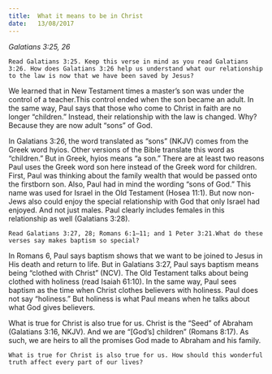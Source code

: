 ```yaml
---
title:  What it means to be in Christ
date:   13/08/2017
---
```


_Galatians 3:25, 26_

`Read Galatians 3:25. Keep this verse in mind as you read Galatians 3:26. How does Galatians 3:26 help us understand what our relationship to the law is now that we have been saved by Jesus?`

We learned that in New Testament times a master’s son was under the control of a teacher.This control ended when the son became an adult. In the same way, Paul says that those who come to Christ in faith are no longer “children.” Instead, their relationship with the law is changed. Why? Because they are now adult “sons” of God.

In Galatians 3:26, the word translated as “sons” (NKJV) comes from the Greek word hyios. Other versions of the Bible translate this word as “children.” But in Greek, hyios means “a son.” There are at least two reasons Paul uses the Greek word son here instead of the Greek word for children. First, Paul was thinking about the family wealth that would be passed onto the firstborn son. Also, Paul had in mind the wording “sons of God.” This name was used for Israel in the Old Testament (Hosea 11:1). But now non-Jews also could enjoy the special relationship with God that only Israel had enjoyed. And not just males. Paul clearly includes females in this relationship as well (Galatians 3:28).

`Read Galatians 3:27, 28; Romans 6:1–11; and 1 Peter 3:21.What do these verses say makes baptism so special?`

In Romans 6, Paul says baptism shows that we want to be joined to Jesus in His death and return to life. But in Galatians 3:27, Paul says baptism means being “clothed with Christ” (NCV). The Old Testament talks about being clothed with holiness (read Isaiah 61:10). In the same way, Paul sees baptism as the time when Christ clothes believers with holiness. Paul does not say “holiness.” But holiness is what Paul means when he talks about what God gives believers.

What is true for Christ is also true for us. Christ is the “Seed” of Abraham (Galatians 3:16, NKJV). And we are “[God’s] children” (Romans 8:17). As such, we are heirs to all the promises God made to Abraham and his family.

`What is true for Christ is also true for us. How should this wonderful truth affect every part of our lives?`